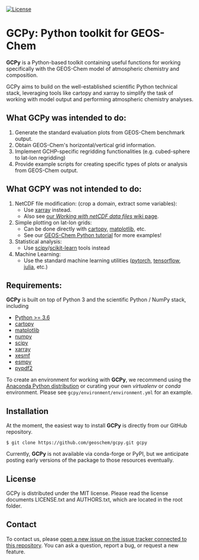 [![License](https://img.shields.io/badge/License-MIT-blue.svg)](https://github.com/geoschem/gcpy/blob/master/LICENSE.txt)

# GCPy: Python toolkit for GEOS-Chem

**GCPy** is a Python-based toolkit containing useful functions for working specifically with the GEOS-Chem model of atmospheric chemistry and composition.

GCPy aims to build on the well-established scientific Python technical stack, leveraging tools like cartopy and xarray to simplify the task of working with model output and performing atmospheric chemistry analyses.

## What GCPy was intended to do:

1. Generate the standard evaluation plots from GEOS-Chem benchmark output.
2. Obtain GEOS-Chem's horizontal/vertical grid information.
3. Implement GCHP-specific regridding functionalities (e.g. cubed-sphere to lat-lon regridding)
4. Provide example scripts for creating specific types of plots or analysis from GEOS-Chem output.

## What GCPY was not intended to do:

1. NetCDF file modification: (crop a domain, extract some variables):
    * Use [xarray](http://xarray.pydata.org) instead.
    * Also see [our *Working with netCDF data files* wiki page](http://wiki.geos-chem.org/Working_with_netCDF_data_files).
2. Simple plotting on lat-lon grids:
    * Can be done directly with [cartopy](https://scitools.org.uk/cartopy/docs/latest/), [matplotlib](https://matplotlib.org/), etc.
    * See our [GEOS-Chem Python tutorial](https://github.com/geoschem/GEOSChem-python-tutorial) for more examples!
3. Statistical analysis:
    * Use [scipy](http://www.scipy.org)/[scikit-learn](https://scikit-learn.org) tools instead
4. Machine Learning:
    * Use the standard machine learning utilities ([pytorch](https://pytorch.org), [tensorflow](https://www.tensorflow.org), [julia](https://julialang.org), etc.)

## Requirements:
**GCPy** is built on top of Python 3 and the scientific Python / NumPy
stack, including

- [Python >= 3.6](https://www.python.org/)
- [cartopy](https://scitools.org.uk/cartopy/docs/latest/)
- [matplotlib](https://matplotlib.org/)
- [numpy](http://www.numpy.org/)
- [scipy](http://www.scipy.org/)
- [xarray](http://xarray.pydata.org)
- [xesmf](https://xesmf.readthedocs.io)
- [esmpy](https://www.earthsystemcog.org/projects/esmpy/)
- [pypdf2](https://pythonhosted.org/PyPDF2/)

To create an environment for working with **GCPy**, we recommend using the [Anaconda Python distribution](https://www.continuum.io/downloads) or curating your own *virtualenv* or *conda* environment. Please see
```gcpy/environment/environment.yml``` for an example.


## Installation
At the moment, the easiest way to install **GCPy** is directly from our GitHub repository.

    $ git clone https://github.com/geoschem/gcpy.git gcpy

Currently, **GCPy** is not available via conda-forge or PyPI, but we anticipate posting early versions of the package to those resources eventually.


## License
GCPy is distributed under the MIT license.  Please read the license documents LICENSE.txt and AUTHORS.txt, which are located in the root folder.


## Contact
To contact us, please [open a new issue on the issue tracker connected to this repository](https://github.com/geoschem/gcpy/issues/new/choose). You can ask a question, report a bug, or request a new feature.